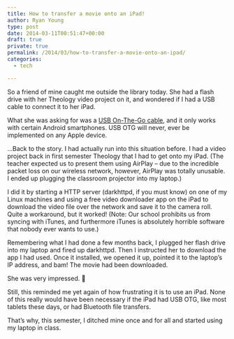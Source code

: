 ```yaml
---
title: How to transfer a movie onto an iPad!
author: Ryan Young
type: post
date: 2014-03-11T00:51:47+00:00
draft: true
private: true
permalink: /2014/03/how-to-transfer-a-movie-onto-an-ipad/
categories:
  - tech

---
```

So a friend of mine caught me outside the library today. She had a flash drive with her Theology video project on it, and wondered if I had a USB cable to connect it to her iPad.

What she was asking for was a [USB On-The-Go cable][1], and it only works with certain Android smartphones. USB OTG will never, ever be implemented on any Apple device.

&#8230;Back to the story. I had actually run into this situation before. I had a video project back in first semester Theology that I had to get onto my iPad. (The teacher expected us to present them using AirPlay &#8211; due to the incredible packet loss on our wireless network, however, AirPlay was totally unusable. I ended up plugging the classroom projector into my laptop.)

I did it by starting a HTTP server (darkhttpd, if you must know) on one of my Linux machines and using a free video downloader app on the iPad to download the video file over the network and save it to the camera roll. Quite a workaround, but it worked! (Note: Our school prohibits us from syncing with iTunes, and furthermore iTunes is absolutely horrible software that nobody ever wants to use.)

Remembering what I had done a few months back, I plugged her flash drive into my laptop and fired up darkhttpd. Then I instructed her to download the app I had used. Once it installed, we opened it up, pointed it to the laptop&#8217;s IP address, and bam! The movie had been downloaded.

She was very impressed. 🙂

Still, this reminded me yet again of how frustrating it is to use an iPad. None of this really would have been necessary if the iPad had USB OTG, like most tablets these days, or had Bluetooth file transfers.

That&#8217;s why, this semester, I ditched mine once and for all and started using my laptop in class.

 [1]: http://www.amazon.com/SANOXY%C2%AE-Right-Angle-Micro-Adapter/dp/B005QX7KYU